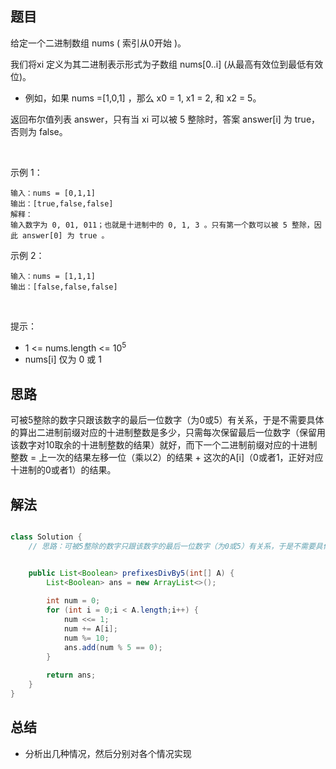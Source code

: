 
## 题目

给定一个二进制数组 nums ( 索引从0开始 )。

我们将xi 定义为其二进制表示形式为子数组 nums[0..i] (从最高有效位到最低有效位)。

- 例如，如果 nums =[1,0,1] ，那么 x0 = 1, x1 = 2, 和 x2 = 5。

返回布尔值列表 answer，只有当 xi 可以被 5 整除时，答案 answer[i] 为 true，否则为 false。

 

示例 1：

    输入：nums = [0,1,1]
    输出：[true,false,false]
    解释：
    输入数字为 0, 01, 011；也就是十进制中的 0, 1, 3 。只有第一个数可以被 5 整除，因此 answer[0] 为 true 。
示例 2：

    输入：nums = [1,1,1]
    输出：[false,false,false]
 

提示：

- 1 <= nums.length <= 10<sup>5</sup> 
- nums[i] 仅为 0 或 1



## 思路

可被5整除的数字只跟该数字的最后一位数字（为0或5）有关系，于是不需要具体的算出二进制前缀对应的十进制整数是多少，只需每次保留最后一位数字（保留用该数字对10取余的十进制整数的结果）就好，而下一个二进制前缀对应的十进制整数 = 上一次的结果左移一位（乘以2）的结果 + 这次的A[i]（0或者1，正好对应十进制的0或者1）的结果。

## 解法
```java

class Solution {
    // 思路：可被5整除的数字只跟该数字的最后一位数字（为0或5）有关系，于是不需要具体的算出二进制前缀对应的十进制整数是多少，只需每次保留最后一位数字（保留用该数字对10取余的十进制整数的结果）就好，而下一个二进制前缀对应的十进制整数 = 上一次的结果左移一位（乘以2）的结果 + 这次的A[i]（0或者1，正好对应十进制的0或者1）的结果。


    public List<Boolean> prefixesDivBy5(int[] A) {
        List<Boolean> ans = new ArrayList<>();
        
        int num = 0;
        for (int i = 0;i < A.length;i++) {
            num <<= 1;
            num += A[i];
            num %= 10;
            ans.add(num % 5 == 0);
        }
        
        return ans;
    }
}
```

## 总结

- 分析出几种情况，然后分别对各个情况实现 
